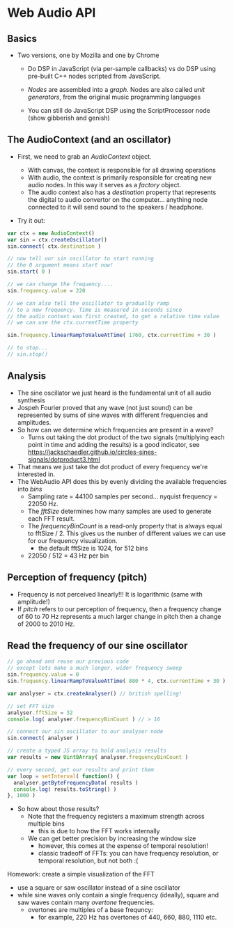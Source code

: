 # Web Audio API

## Basics
- Two versions, one by Mozilla and one by Chrome
  - Do DSP in JavaScript (via per-sample callbacks) vs do DSP
    using pre-built C++ nodes scripted from JavaScript.
    
  - *Nodes* are assembled into a *graph*. Nodes are also called
    *unit generators*, from the original music programming languages
    
  - You can still do JavaScript DSP using the ScriptProcessor node (show
    gibberish and genish)

## The AudioContext (and an oscillator)
- First, we need to grab an *AudioContext* object. 
  - With canvas, the context is responsible for all drawing operations
  - With audio, the context is primarily responsible for creating new
    audio nodes. In this way it serves as a *factory* object.
  - The audio context also has a *destination* property that represents
    the digital to audio convertor on the computer... anything node
    connected to it will send sound to the speakers / headphone.
    
- Try it out:

```js
var ctx = new AudioContext()
var sin = ctx.createOscillator()
sin.connect( ctx.destination )

// now tell our sin oscillator to start running
// the 0 argument means start now!
sin.start( 0 )

// we can change the frequency....
sin.frequency.value = 220

// we can also tell the oscillator to gradually ramp
// to a new frequency. Time is measured in seconds since
// the audio context was first created, to get a relative time value
// we can use the ctx.currentTime property

sin.frequency.linearRampToValueAtTime( 1760, ctx.currentTime + 30 )

// to stop...
// sin.stop()
```

## Analysis

- The sine oscillator we just heard is the fundamental unit of all audio synthesis
- Jospeh Fourier proved that any wave (not just sound) can be represented by sums of sine waves with
  different frequencies and amplitudes.
- So how can we determine which frequencies are present in a wave?
  - Turns out taking the dot product of the two signals (multiplying each point in time and adding the results)
    is a good indicator, see https://jackschaedler.github.io/circles-sines-signals/dotproduct3.html
- That means we just take the dot product of every frequency we're interested in.
- The WebAudio API does this by evenly dividing the available frequencies into *bins*
  - Sampling rate = 44100 samples per second... nyquist frequency = 22050 Hz.
  - The *fftSize* determines how many samples are used to generate each FFT result. 
  - The *frequencyBinCount* is a read-only property that is always equal to fftSize / 2.
    This gives us the nunber of different values we can use for our frequency visualization.
    - the default fftSize is 1024, for 512 bins
  - 22050 / 512 = 43 Hz per bin
  
## Perception of frequency (pitch)
- Frequency is not perceived linearly!!! It is logarithmic (same with amplitude!)
- If *pitch* refers to our perception of frequency, then a frequency change of 60
  to 70 Hz represents a much larger change in pitch then a change of 2000 to 2010 Hz.

    
## Read the frequency of our sine oscillator

```js
// go ahead and reuse our previous code
// except lets make a much longer, wider frequency sweep
sin.frequency.value = 0
sin.frequency.linearRampToValueAtTime( 880 * 4, ctx.currentTime + 30 )

var analyser = ctx.createAnalyser() // british spelling!

// set FFT size
analyser.fftSize = 32
console.log( analyser.frequencyBinCount ) // > 16

// connect our sin oscillator to our analyser node
sin.connect( analyser )

// create a typed JS array to hold analysis results
var results = new Uint8Array( analyser.frequencyBinCount )

// every second, get our results and print them
var loop = setInterval( function() {
  analyser.getByteFrequencyData( results )
  console.log( results.toString() )
}, 1000 )
```

- So how about those results?
  - Note that the frequency registers a maximum strength across multiple bins
    - this is due to how the FFT works internally
  - We can get better precision by increasing the window size
    - however, this comes at the expense of temporal resolution!
    - classic tradeoff of FFTs: you can have frequency resolution, or temporal
      resolution, but not both :(
      
Homework: create a simple visualization of the FFT
  - use a square or saw oscillator instead of a sine oscillator
  - while sine waves only contain a single frequency (ideally),
    square and saw waves contain many *overtone* frequencies.
      - overtones are multiples of a base frequncy:
        - for example, 220 Hz has overtones of 440, 660, 880, 1110 etc.

  